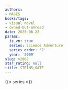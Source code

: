 ```yaml
---
authors:
- MAGES
books/tags:
- visual novel
- owned-but-unread
date: 2025-08-22
params:
  is_vn: true
  series: Science Adventure
  series_order: '2'
  year: '2009'
slug: v2002
star_rating: null
title: STEINS;GATE
---
```


<!--more-->

{{< series >}}